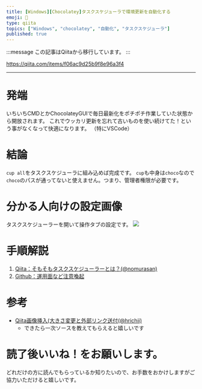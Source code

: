 ```yaml
---
title: [Windows][Chocolatey]タスクスケジューラで環境更新を自動化する
emoji: 📝
type: qiita
topics: ["Windows", "chocolatey", "自動化", "タスクスケジューラ"]
published: true
---
```


:::message
この記事はQiitaから移行しています。
:::

https://qiita.com/items/f06ac9d25b9f8e96a3f4

---

# 発端
いちいちCMDとかChocolateyGUIで毎日最新化をポチポチ作業していた状態から開放されます。
これでウッカリ更新を忘れて古いものを使い続けてた！という事がなくなって快適になります。
（特にVSCode）

# 結論
`cup all`をタスクスケジューラに組み込めば完成です。
`cup`も中身は`choco`なので`choco`のパスが通ってないと使えません。つまり、管理者権限が必要です。

# 分かる人向けの設定画像
タスクスケジューラーを開いて操作タブの設定です。
[<img src = "https://user-images.githubusercontent.com/15845907/144951250-bc7a40fe-0993-44a8-8a17-2900131ea30f.png">](https://user-images.githubusercontent.com/15845907/144951250-bc7a40fe-0993-44a8-8a17-2900131ea30f.png)

# 手順解説
1. [Qiita：そもそもタスクスケジューラーとは？(@nomurasan)](https://qiita.com/nomurasan/items/dba72d1ec1d194b74a33) 
1. [Github：運用面など注意喚起](https://github.com/shimajima-eiji/Chocolatey/blob/master/%E3%82%BF%E3%82%B9%E3%82%AF%E3%82%B9%E3%82%B1%E3%82%B8%E3%83%A5%E3%83%BC%E3%83%A9/cupall.md)

# 参考

- [Qiita画像挿入(大きさ変更と外部リンク送付(@hrichii)](https://qiita.com/SUZUKI_Masaya/items/1fd9489e631c78e5b007)
  - できたら一次ソースを教えてもらえると嬉しいです

# 読了後いいね！をお願いします。
どれだけの方に読んでもらっているか知りたいので、お手数をおかけしますがご協力いただけると嬉しいです。

